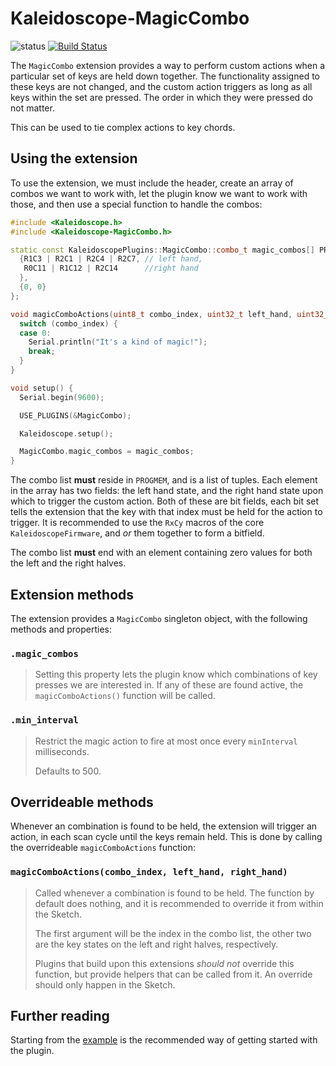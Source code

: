 # Kaleidoscope-MagicCombo

![status][st:stable] [![Build Status][travis:image]][travis:status]

 [travis:image]: https://travis-ci.org/keyboardio/Kaleidoscope-MagicCombo.svg?branch=master
 [travis:status]: https://travis-ci.org/keyboardio/Kaleidoscope-MagicCombo

 [st:stable]: https://img.shields.io/badge/stable-✔-black.svg?style=flat&colorA=44cc11&colorB=494e52
 [st:broken]: https://img.shields.io/badge/broken-X-black.svg?style=flat&colorA=e05d44&colorB=494e52
 [st:experimental]: https://img.shields.io/badge/experimental----black.svg?style=flat&colorA=dfb317&colorB=494e52

The `MagicCombo` extension provides a way to perform custom actions when a
particular set of keys are held down together. The functionality assigned to
these keys are not changed, and the custom action triggers as long as all keys
within the set are pressed. The order in which they were pressed do not matter.

This can be used to tie complex actions to key chords.

## Using the extension

To use the extension, we must include the header, create an array of combos we
want to work with, let the plugin know we want to work with those, and then use
a special function to handle the combos:

```c++
#include <Kaleidoscope.h>
#include <Kaleidoscope-MagicCombo.h>

static const KaleidoscopePlugins::MagicCombo::combo_t magic_combos[] PROGMEM = {
  {R1C3 | R2C1 | R2C4 | R2C7, // left hand,
   R0C11 | R1C12 | R2C14      //right hand
  },
  {0, 0}
};

void magicComboActions(uint8_t combo_index, uint32_t left_hand, uint32_t right_hand) {
  switch (combo_index) {
  case 0:
    Serial.println("It's a kind of magic!");
    break;
  }
}

void setup() {
  Serial.begin(9600);

  USE_PLUGINS(&MagicCombo);

  Kaleidoscope.setup();

  MagicCombo.magic_combos = magic_combos;
}
```

The combo list **must** reside in `PROGMEM`, and is a list of tuples. Each
element in the array has two fields: the left hand state, and the right hand
state upon which to trigger the custom action. Both of these are bit fields,
each bit set tells the extension that the key with that index must be held for
the action to trigger. It is recommended to use the `RxCy` macros of the core
`KaleidoscopeFirmware`, and *or* them together to form a bitfield.

The combo list **must** end with an element containing zero values for both the
left and the right halves.

## Extension methods

The extension provides a `MagicCombo` singleton object, with the following
methods and properties:

### `.magic_combos`

> Setting this property lets the plugin know which combinations of key presses
> we are interested in. If any of these are found active, the
> `magicComboActions()` function will be called.

### `.min_interval`

> Restrict the magic action to fire at most once every `minInterval`
> milliseconds.
>
> Defaults to 500.

## Overrideable methods

Whenever an combination is found to be held, the extension will trigger an
action, in each scan cycle until the keys remain held. This is done by calling
the overrideable `magicComboActions` function:

### `magicComboActions(combo_index, left_hand, right_hand)`

> Called whenever a combination is found to be held. The function by default
> does nothing, and it is recommended to override it from within the Sketch.
>
> The first argument will be the index in the combo list, the other two are the
> key states on the left and right halves, respectively.
>
> Plugins that build upon this extensions *should not* override this function,
> but provide helpers that can be called from it. An override should only happen
> in the Sketch.

## Further reading

Starting from the [example][plugin:example] is the recommended way of getting
started with the plugin.

 [plugin:example]: https://github.com/keyboardio/Kaleidoscope-MagicCombo/blob/master/examples/MagicCombo/MagicCombo.ino
